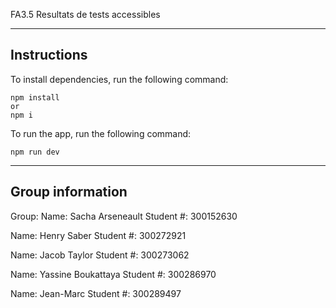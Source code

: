 FA3.5 Resultats de tests accessibles

---

## Instructions

To install dependencies, run the following command:

```
npm install
or
npm i
```

To run the app, run the following command:

```
npm run dev
```

---

## Group information

Group:
Name: Sacha Arseneault
Student #: 300152630

Name: Henry Saber
Student #: 300272921

Name: Jacob Taylor
Student #: 300273062

Name: Yassine Boukattaya
Student #: 300286970

Name: Jean-Marc
Student #: 300289497
